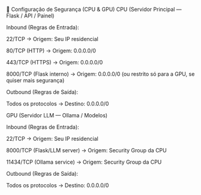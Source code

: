🔐 Configuração de Segurança (CPU & GPU)
CPU (Servidor Principal — Flask / API / Painel)

Inbound (Regras de Entrada):

22/TCP → Origem: Seu IP residencial

80/TCP (HTTP) → Origem: 0.0.0.0/0

443/TCP (HTTPS) → Origem: 0.0.0.0/0

8000/TCP (Flask interno) → Origem: 0.0.0.0/0 (ou restrito só para a GPU, se quiser mais segurança)

Outbound (Regras de Saída):

Todos os protocolos → Destino: 0.0.0.0/0

GPU (Servidor LLM — Ollama / Modelos)

Inbound (Regras de Entrada):

22/TCP → Origem: Seu IP residencial

8000/TCP (Flask/LLM server) → Origem: Security Group da CPU

11434/TCP (Ollama service) → Origem: Security Group da CPU

Outbound (Regras de Saída):

Todos os protocolos → Destino: 0.0.0.0/0
